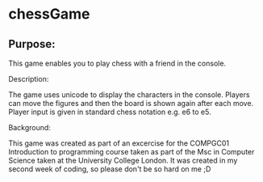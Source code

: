 # chessGame

## Purpose:

This game enables you to play chess with a friend in the console.

Description:

The game uses unicode to display the characters in the console. Players can move the figures and then the board is shown again after each move. Player input is given in standard chess notation e.g. e6 to e5.

Background:

This game was created as part of an excercise for the COMPGC01 Introduction to programming course taken as part of the Msc in Computer Science taken at the University College London. It was created in my second week of coding, so please don't be so hard on me ;D
